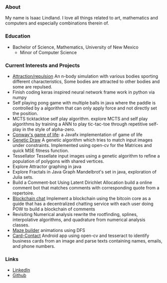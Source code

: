 
### About

My name is Isaac Lindland. I love all things related to art, mathematics and computers and especially combinations therein of. 

### Education

* Bachelor of Science, Mathematics, University of New Mexico
	* Minor of Computer Science 

### Current Interests and Projects

- [Attraction/repulsion](https://github.com/swandivejack/n-bodies-v2) 
	An n-body simulation with various bodies sporting different characteristics, Some bodies are attracted to other bodies and some are repulsed.
- Finish coding keras inspired neural network frame work in python via numpy
- Self playing pong game with multiple balls in java where the paddle is controlled by a algorithm that can only apply force and not directly set the position.
- MCTS ticktacktoe self play algorithm.
	explore MCTS and self play algorithms by training a ANN to play tic-tac-toe through repetitive self-play in the style of alpha-zero.
- [Conway's game of life](https://github.com/swandivejack/conways-game-of-life):
	a Javafx implementation of game of life
- [Genetic Draw](https://github.com/swandivejack/ga-draw-java)
	A genetic algorithm which tries to match input images under constraints. Implemented using open-cv for the Matrices and quick MSE fitness function.
- Tessellator
    Tessellate input images using a genetic algorithm to refine a population of polygons with shared vertices.
- Explore Attractor graphing in java
- Explore Fractals in Java
	Graph Mandelbrot's set in java, exploration of Julia sets.
- Build a Comment-bot
	Using Latent Dirichlet Allocation build a online comment bot that matches comments with corresponding quote from a repertoire.
- [Blockchain chat](https://github.com/swandivejack/com-chain)
	Implement a blockchain using the bitcoin core as a guide that has a decentralized chatting service with each user doing POW to build a blockchain of comments
- Revisiting Numerical analysis
	rewrite the rootfinding, splines, interpolative algorithms, and quadrature from numerical analysis classes.
- [Maze builder](https://github.com/swandivejack/maze-builder) animations using DFS 
- [Card-Contact](contact-card-android/)
    Android app using open-cv and tesseract to identify business cards from an image and parse texts containing names, emails, and phone numbers. 


### Links

* [LinkedIn](https://www.linkedin.com/in/isaaclindland)
* [Github](https://github.com/swandivejack)